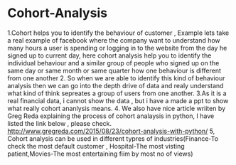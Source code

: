 # Cohort-Analysis
1.Cohort helps you to identify the behaviour of customer , Example lets take a real example of facebook where the company want to understand how many hours a user is spending or logging in to the website from the day he signed up to current day, here cohort analysis help you to identify the individual behaviour and a similar group of people who signed up on the same day or same month or same quarter how one behaviour is different from one another
2. So when we are able to identify this kind of behaviour analysis then we can go into the depth drive of data and realy understand what kind of think sepreates a group of users  from one another.
3.As it is a real financial data, i cannot show the data , but i have a made a ppt to show what really cohort ananlysis means.
4. We also have nice article wriiten by Greg Reda explaining the process of cohort analaysis in python, I have listed the link below , please check.
   http://www.gregreda.com/2015/08/23/cohort-analysis-with-python/
5, Cohort analysis can be used in different typres of industries(Finance-To check the most default customer , Hospital-The most visting patient,Movies-The most entertaining fiim by most no of views)

